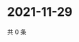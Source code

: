# 2021-11-29

共 0 条

<!-- BEGIN WEIBO -->
<!-- 最后更新时间 Mon Nov 29 2021 22:11:12 GMT+0800 (China Standard Time) -->

<!-- END WEIBO -->
